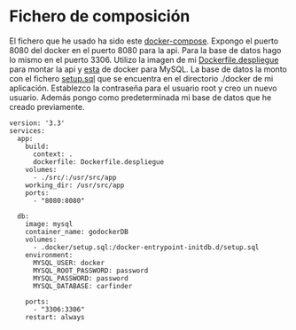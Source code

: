 # Fichero de composición

El fichero que he usado ha sido este [docker-compose](https://github.com/pabloalfaro/Car-finder/blob/main/docker-compose.yml). Expongo el puerto 8080 del docker en el puerto 8080 
para la api. Para la base de datos hago lo mismo en el puerto 3306. Utilizo la imagen de mi [Dockerfile.despliegue](https://github.com/pabloalfaro/Car-finder/blob/main/Dockerfile.despliegue)
para montar la api y [esta](https://hub.docker.com/_/mysql) de docker para MySQL. La base de datos la monto con el fichero [setup.sql](https://github.com/pabloalfaro/Car-finder/blob/main/.docker/setup.sql)
que se encuentra en el directorio ./docker de mi aplicación. Establezco la contraseña para el usuario root y creo un nuevo usuario. Además pongo como predeterminada mi base de
datos que he creado previamente.

~~~
version: '3.3'
services:
  app:
    build:
      context: .
      dockerfile: Dockerfile.despliegue
    volumes:
      - ./src/:/usr/src/app
    working_dir: /usr/src/app
    ports:
      - "8080:8080"

  db:
    image: mysql
    container_name: godockerDB
    volumes:
      - .docker/setup.sql:/docker-entrypoint-initdb.d/setup.sql
    environment:
      MYSQL_USER: docker
      MYSQL_ROOT_PASSWORD: password
      MYSQL_PASSWORD: password
      MYSQL_DATABASE: carfinder

    ports:
      - "3306:3306"
    restart: always
~~~
